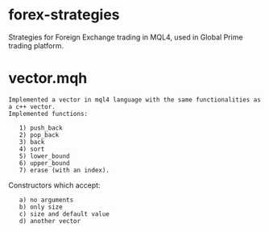 # forex-strategies
Strategies for Foreign Exchange trading in MQL4, used in Global Prime trading platform.

# vector.mqh
    Implemented a vector in mql4 language with the same functionalities as a c++ vector.
    Implemented functions:

       1) push_back
       2) pop_back
       3) back
       4) sort
       5) lower_bound
       6) upper_bound
       7) erase (with an index).
       
   Constructors which accept:

       a) no arguments
       b) only size
       c) size and default value
       d) another vector
